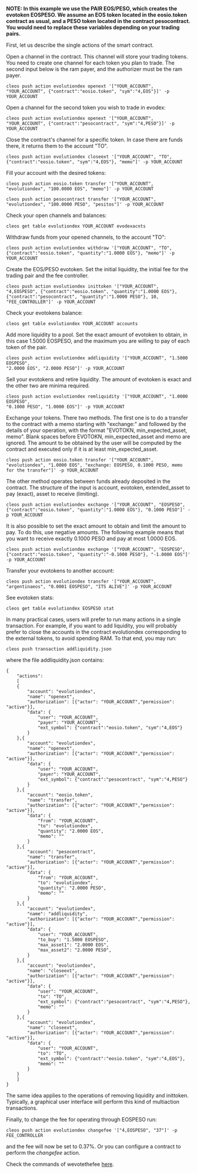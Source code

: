**NOTE: In this example we use the PAIR EOS/PESO, which creates the evotoken EOSPESO. We assume an EOS token located in the eosio.token contract as usual, and a PESO token located in the contract pesocontract. You would need to replace these variables depending on your trading pairs.** 

First, let us describe the single actions of the smart contract.

Open a channel in the contract. This channel will store your trading tokens. You need to create one channel for each token you plan to trade. The second input below is the ram payer, and the authorizer must be the ram payer.

    cleos push action evolutiondex openext '["YOUR_ACCOUNT", "YOUR_ACCOUNT", {"contract":"eosio.token", "sym":"4,EOS"}]' -p YOUR_ACCOUNT

Open a channel for the second token you wish to trade in evodex:

    cleos push action evolutiondex openext '["YOUR_ACCOUNT", "YOUR_ACCOUNT", {"contract":"pesocontract", "sym":"4,PESO"}]' -p YOUR_ACCOUNT

Close the contract's channel for a specific token. In case there are funds there,
it returns them to the account "TO".

    cleos push action evolutiondex closeext '["YOUR_ACCOUNT", "TO", {"contract":"eosio.token", "sym":"4,EOS"}, "memo"]' -p YOUR_ACCOUNT

Fill your account with the desired tokens:

    cleos push action eosio.token transfer '["YOUR_ACCOUNT", "evolutiondex", "100.0000 EOS", "memo"]' -p YOUR_ACCOUNT

    cleos push action pesocontract transfer '["YOUR_ACCOUNT", "evolutiondex", "100.0000 PESO", "pesitos"]' -p YOUR_ACCOUNT

Check your open channels and balances:

    cleos get table evolutiondex YOUR_ACCOUNT evodexacnts

Withdraw funds from your opened channels, to the account "TO":

    cleos push action evolutiondex withdraw '["YOUR_ACCOUNT", "TO", {"contract":"eosio.token", "quantity":"1.0000 EOS"}, "memo"]' -p YOUR_ACCOUNT

Create the EOS/PESO evotoken. Set the initial liquidity, the initial fee for the trading pair and the fee controller.

    cleos push action evolutiondex inittoken '["YOUR_ACCOUNT", "4,EOSPESO", {"contract":"eosio.token", "quantity":"1.0000 EOS"}, {"contract":"pesocontract", "quantity":"1.0000 PESO"}, 10, "FEE_CONTROLLER"]' -p YOUR_ACCOUNT

Check your evotokens balance:

    cleos get table evolutiondex YOUR_ACCOUNT accounts

Add more liquidity to a pool. Set the exact amount of evotoken to obtain, in this case 
1.5000 EOSPESO, and the maximum you are willing to pay of each token of the pair.

    cleos push action evolutiondex addliquidity '["YOUR_ACCOUNT", "1.5000 EOSPESO", 
    "2.0000 EOS", "2.0000 PESO"]' -p YOUR_ACCOUNT

Sell your evotokens and retire liquidity. The amount of evotoken is exact and the other two are minima required.

    cleos push action evolutiondex remliquidity '["YOUR_ACCOUNT", "1.0000 EOSPESO", 
    "0.1000 PESO", "1.0000 EOS"]' -p YOUR_ACCOUNT

Exchange your tokens.
There two methods. The first one is to do a transfer to the contract with a memo starting with "exchange:" and followed by the details of your operation, with the format "EVOTOKN, min_expected_asset, memo". Blank spaces before EVOTOKN, min_expected_asset and memo are ignored. The amount to be obtained by the user will be computed by the contract and executed only if it is at least min_expected_asset. 

    cleos push action eosio.token transfer '["YOUR_ACCOUNT", "evolutiondex", "1.0000 EOS", "exchange: EOSPESO, 0.1000 PESO, memo for the transfer"]' -p YOUR_ACCOUNT

The other method operates between funds already deposited in the contract. The structure
of the input is account, evotoken, extended_asset to pay (exact), asset to receive (limiting).

    cleos push action evolutiondex exchange '["YOUR_ACCOUNT", "EOSPESO", 
    {"contract":"eosio.token", "quantity":"1.0000 EOS"}, "0.1000 PESO"]' -p YOUR_ACCOUNT

It is also possible to set the exact amount to obtain and limit the amount to pay.
To do this, use negative amounts. The following example means that you want to receive exactly 0.1000 PESO and pay at most 1.0000 EOS. 

    cleos push action evolutiondex exchange '["YOUR_ACCOUNT", "EOSPESO", 
    {"contract":"eosio.token", "quantity":"-0.1000 PESO"}, "-1.0000 EOS"]' -p YOUR_ACCOUNT

Transfer your evotokens to another account:

    cleos push action evolutiondex transfer '["YOUR_ACCOUNT", "argentinaeos", "0.0001 EOSPESO", "ITS ALIVE"]' -p YOUR_ACCOUNT

See evotoken stats:

    cleos get table evolutiondex EOSPESO stat

In many practical cases, users will prefer to run many actions in a single transaction.
For example, if you want to add liquidity, you will probably prefer to close the accounts in the contract evolutiondex corresponding to the external tokens, to avoid spending RAM. To that end, you may run:

    cleos push transaction addliquidity.json

where the file addliquidity.json contains:

    {
        "actions":
        [
        {
            "account": "evolutiondex",
            "name": "openext",
            "authorization": [{"actor": "YOUR_ACCOUNT","permission": "active"}],
            "data": {
                "user": "YOUR_ACCOUNT",
                "payer": "YOUR_ACCOUNT",
                "ext_symbol": {"contract":"eosio.token", "sym":"4,EOS"}
            }
        },{
            "account": "evolutiondex",
            "name": "openext",
            "authorization": [{"actor": "YOUR_ACCOUNT","permission": "active"}],
            "data": {
                "user": "YOUR_ACCOUNT",
                "payer": "YOUR_ACCOUNT",
                "ext_symbol": {"contract":"pesocontract", "sym":"4,PESO"}
            }
        },{
            "account": "eosio.token",
            "name": "transfer",
            "authorization": [{"actor": "YOUR_ACCOUNT","permission": "active"}],
            "data": {
                "from": "YOUR_ACCOUNT",
                "to": "evolutiondex",
                "quantity": "2.0000 EOS",
                "memo": ""
            }
        },{
            "account": "pesocontract",
            "name": "transfer",
            "authorization": [{"actor": "YOUR_ACCOUNT","permission": "active"}],
            "data": {
                "from": "YOUR_ACCOUNT",
                "to": "evolutiondex",
                "quantity": "2.0000 PESO",
                "memo": ""
            }
        },{
            "account": "evolutiondex",
            "name": "addliquidity",
            "authorization": [{"actor": "YOUR_ACCOUNT","permission": "active"}],
            "data": {
                "user": "YOUR_ACCOUNT",
                "to_buy": "1.5000 EOSPESO",
                "max_asset1": "2.0000 EOS",
                "max_asset2": "2.0000 PESO",                
            }
        },{
            "account": "evolutiondex",
            "name": "closeext",
            "authorization": [{"actor": "YOUR_ACCOUNT","permission": "active"}],
            "data": {
                "user": "YOUR_ACCOUNT",
                "to": "TO",
                "ext_symbol": {"contract":"pesocontract", "sym":"4,PESO"},
                "memo": ""
            }
        },{
            "account": "evolutiondex",
            "name": "closeext",
            "authorization": [{"actor": "YOUR_ACCOUNT","permission": "active"}],
            "data": {
                "user": "YOUR_ACCOUNT",
                "to": "TO",                
                "ext_symbol": {"contract":"eosio.token", "sym":"4,EOS"},
                "memo": ""
            }
        }
        ]
    }    

The same idea applies to the operations of removing liquidity and inittoken.
Typically, a graphical user interface will perform this kind of multiaction transactions.

Finally, to change the fee for operating through EOSPESO run:

    cleos push action evolutiondex changefee '["4,EOSPESO", "37"]' -p FEE_CONTROLLER

and the fee will now be set to 0.37%. Or you can configure a contract to perform
the *changefee* action.

Check the commands of wevotethefee [here](wevotethefee/vote_commands.md).
